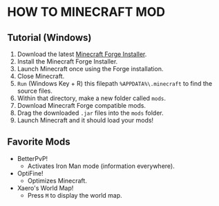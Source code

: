 # HOW TO MINECRAFT MOD

## Tutorial (Windows)

1. Download the latest [Minecraft Forge Installer](https://files.minecraftforge.net/).
2. Install the Minecraft Forge Installer.
3. Launch Minecraft once using the Forge installation.
4. Close Minecraft.
5. `Run` (Windows Key + R) this filepath `%APPDATA%\.minecraft` to find the source files.
6. Within that directory, make a new folder called `mods`.
7. Download Minecraft Forge compatible mods.
8. Drag the downloaded `.jar` files into the `mods` folder.
9. Launch Minecraft and it should load your mods!

## Favorite Mods

- BetterPvP!
  - Activates Iron Man mode (information everywhere).
- OptiFine!
  - Optimizes Minecraft.
- Xaero's World Map!
  - Press `M` to display the world map.